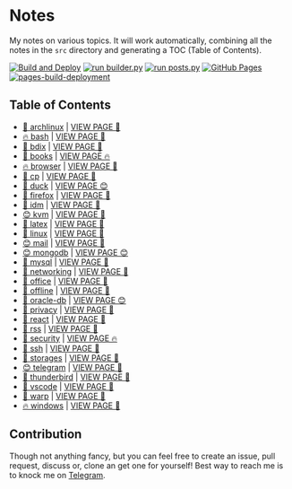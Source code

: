 # Notes

My notes on various topics. It will work automatically, combining all the notes in the `src` directory and generating a TOC (Table of Contents).

[![Build and Deploy](https://github.com/SharafatKarim/notes/actions/workflows/action.yml/badge.svg)](https://github.com/SharafatKarim/notes/actions/workflows/action.yml)
[![run builder.py](https://github.com/SharafatKarim/notes/actions/workflows/action.yml/badge.svg)](https://github.com/SharafatKarim/notes/actions/workflows/action.yml)
[![run posts.py](https://github.com/SharafatKarim/notes/actions/workflows/posts.yml/badge.svg)](https://github.com/SharafatKarim/notes/actions/workflows/posts.yml)
[![GitHub Pages](https://github.com/SharafatKarim/notes/actions/workflows/gh-pages.yml/badge.svg)](https://github.com/SharafatKarim/notes/actions/workflows/gh-pages.yml)
[![pages-build-deployment](https://github.com/SharafatKarim/notes/actions/workflows/pages/pages-build-deployment/badge.svg)](https://github.com/SharafatKarim/notes/actions/workflows/pages/pages-build-deployment)


## Table of Contents

- [🤖 archlinux](src/archlinux.md) | <a href='https://sharafat.is-a.dev/notes/archlinux' target='_blank'>VIEW PAGE 🚀</a>
- [🔥 bash](src/bash.md) | <a href='https://sharafat.is-a.dev/notes/bash' target='_blank'>VIEW PAGE 👾</a>
- [🎸 bdix](src/bdix.md) | <a href='https://sharafat.is-a.dev/notes/bdix' target='_blank'>VIEW PAGE 👾</a>
- [👾 books](src/books.md) | <a href='https://sharafat.is-a.dev/notes/books' target='_blank'>VIEW PAGE 🔥</a>
- [🔥 browser](src/browser.md) | <a href='https://sharafat.is-a.dev/notes/browser' target='_blank'>VIEW PAGE 🌟</a>
- [👾 cp](src/cp.md) | <a href='https://sharafat.is-a.dev/notes/cp' target='_blank'>VIEW PAGE 🌈</a>
- [🎉 duck](src/duck.md) | <a href='https://sharafat.is-a.dev/notes/duck' target='_blank'>VIEW PAGE 😊</a>
- [🌈 firefox](src/firefox.md) | <a href='https://sharafat.is-a.dev/notes/firefox' target='_blank'>VIEW PAGE 🍕</a>
- [🚀 idm](src/idm.md) | <a href='https://sharafat.is-a.dev/notes/idm' target='_blank'>VIEW PAGE 🤖</a>
- [😊 kvm](src/kvm.md) | <a href='https://sharafat.is-a.dev/notes/kvm' target='_blank'>VIEW PAGE 🌈</a>
- [🎸 latex](src/latex.md) | <a href='https://sharafat.is-a.dev/notes/latex' target='_blank'>VIEW PAGE 🌈</a>
- [👾 linux](src/linux.md) | <a href='https://sharafat.is-a.dev/notes/linux' target='_blank'>VIEW PAGE 🤖</a>
- [😊 mail](src/mail.md) | <a href='https://sharafat.is-a.dev/notes/mail' target='_blank'>VIEW PAGE 👾</a>
- [😊 mongodb](src/mongodb.md) | <a href='https://sharafat.is-a.dev/notes/mongodb' target='_blank'>VIEW PAGE 😊</a>
- [🚀 mysql](src/mysql.md) | <a href='https://sharafat.is-a.dev/notes/mysql' target='_blank'>VIEW PAGE 🚀</a>
- [🌈 networking](src/networking.md) | <a href='https://sharafat.is-a.dev/notes/networking' target='_blank'>VIEW PAGE 🎸</a>
- [🤖 office](src/office.md) | <a href='https://sharafat.is-a.dev/notes/office' target='_blank'>VIEW PAGE 🌟</a>
- [🌈 offline](src/offline.md) | <a href='https://sharafat.is-a.dev/notes/offline' target='_blank'>VIEW PAGE 🍕</a>
- [🍕 oracle-db](src/oracle-db.md) | <a href='https://sharafat.is-a.dev/notes/oracle-db' target='_blank'>VIEW PAGE 😊</a>
- [🚀 privacy](src/privacy.md) | <a href='https://sharafat.is-a.dev/notes/privacy' target='_blank'>VIEW PAGE 🚀</a>
- [🍕 react](src/react.md) | <a href='https://sharafat.is-a.dev/notes/react' target='_blank'>VIEW PAGE 🚀</a>
- [👾 rss](src/rss.md) | <a href='https://sharafat.is-a.dev/notes/rss' target='_blank'>VIEW PAGE 🎉</a>
- [🌟 security](src/security.md) | <a href='https://sharafat.is-a.dev/notes/security' target='_blank'>VIEW PAGE 🔥</a>
- [🤖 ssh](src/ssh.md) | <a href='https://sharafat.is-a.dev/notes/ssh' target='_blank'>VIEW PAGE 🚀</a>
- [🌈 storages](src/storages.md) | <a href='https://sharafat.is-a.dev/notes/storages' target='_blank'>VIEW PAGE 🚀</a>
- [😊 telegram](src/telegram.md) | <a href='https://sharafat.is-a.dev/notes/telegram' target='_blank'>VIEW PAGE 🚀</a>
- [🎸 thunderbird](src/thunderbird.md) | <a href='https://sharafat.is-a.dev/notes/thunderbird' target='_blank'>VIEW PAGE 🤖</a>
- [🎸 vscode](src/vscode.md) | <a href='https://sharafat.is-a.dev/notes/vscode' target='_blank'>VIEW PAGE 🚀</a>
- [🎉 warp](src/warp.md) | <a href='https://sharafat.is-a.dev/notes/warp' target='_blank'>VIEW PAGE 🤖</a>
- [🔥 windows](src/windows.md) | <a href='https://sharafat.is-a.dev/notes/windows' target='_blank'>VIEW PAGE 🤖</a>

## Contribution

Though not anything fancy, but you can feel free to create an issue, pull request, discuss or, clone an get one for yourself!
Best way to reach me is to knock me on [Telegram](https://t.me/SharafatKarim).

